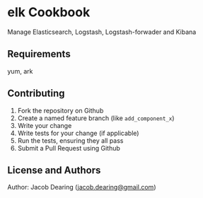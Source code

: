 elk Cookbook
============
Manage Elasticsearch, Logstash, Logstash-forwader and Kibana

Requirements
------------

yum, ark

Contributing
------------
1. Fork the repository on Github
2. Create a named feature branch (like `add_component_x`)
3. Write your change
4. Write tests for your change (if applicable)
5. Run the tests, ensuring they all pass
6. Submit a Pull Request using Github

License and Authors
-------------------
Author: Jacob Dearing (jacob.dearing@gmail.com)
